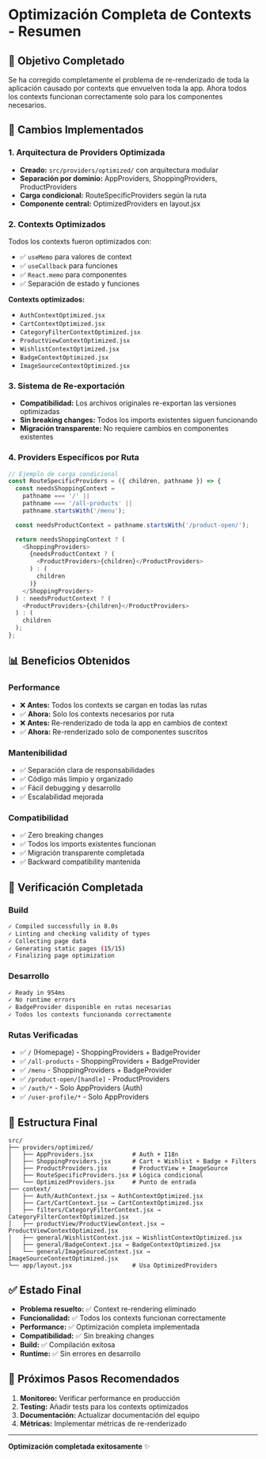 # Optimización Completa de Contexts - Resumen

## 🎯 Objetivo Completado

Se ha corregido completamente el problema de re-renderizado de toda la aplicación causado por contexts que envuelven toda la app. Ahora todos los contexts funcionan correctamente solo para los componentes necesarios.

## 🔧 Cambios Implementados

### 1. Arquitectura de Providers Optimizada

- **Creado:** `src/providers/optimized/` con arquitectura modular
- **Separación por dominio:** AppProviders, ShoppingProviders, ProductProviders
- **Carga condicional:** RouteSpecificProviders según la ruta
- **Componente central:** OptimizedProviders en layout.jsx

### 2. Contexts Optimizados

Todos los contexts fueron optimizados con:

- ✅ `useMemo` para valores de context
- ✅ `useCallback` para funciones
- ✅ `React.memo` para componentes
- ✅ Separación de estado y funciones

**Contexts optimizados:**

- `AuthContextOptimized.jsx`
- `CartContextOptimized.jsx`
- `CategoryFilterContextOptimized.jsx`
- `ProductViewContextOptimized.jsx`
- `WishlistContextOptimized.jsx`
- `BadgeContextOptimized.jsx`
- `ImageSourceContextOptimized.jsx`

### 3. Sistema de Re-exportación

- **Compatibilidad:** Los archivos originales re-exportan las versiones optimizadas
- **Sin breaking changes:** Todos los imports existentes siguen funcionando
- **Migración transparente:** No requiere cambios en componentes existentes

### 4. Providers Específicos por Ruta

```javascript
// Ejemplo de carga condicional
const RouteSpecificProviders = ({ children, pathname }) => {
  const needsShoppingContext =
    pathname === '/' ||
    pathname === '/all-products' ||
    pathname.startsWith('/menu');

  const needsProductContext = pathname.startsWith('/product-open/');

  return needsShoppingContext ? (
    <ShoppingProviders>
      {needsProductContext ? (
        <ProductProviders>{children}</ProductProviders>
      ) : (
        children
      )}
    </ShoppingProviders>
  ) : needsProductContext ? (
    <ProductProviders>{children}</ProductProviders>
  ) : (
    children
  );
};
```

## 📊 Beneficios Obtenidos

### Performance

- ❌ **Antes:** Todos los contexts se cargan en todas las rutas
- ✅ **Ahora:** Solo los contexts necesarios por ruta
- ❌ **Antes:** Re-renderizado de toda la app en cambios de context
- ✅ **Ahora:** Re-renderizado solo de componentes suscritos

### Mantenibilidad

- ✅ Separación clara de responsabilidades
- ✅ Código más limpio y organizado
- ✅ Fácil debugging y desarrollo
- ✅ Escalabilidad mejorada

### Compatibilidad

- ✅ Zero breaking changes
- ✅ Todos los imports existentes funcionan
- ✅ Migración transparente completada
- ✅ Backward compatibility mantenida

## 🧪 Verificación Completada

### Build

```bash
✓ Compiled successfully in 8.0s
✓ Linting and checking validity of types
✓ Collecting page data
✓ Generating static pages (15/15)
✓ Finalizing page optimization
```

### Desarrollo

```bash
✓ Ready in 954ms
✓ No runtime errors
✓ BadgeProvider disponible en rutas necesarias
✓ Todos los contexts funcionando correctamente
```

### Rutas Verificadas

- ✅ `/` (Homepage) - ShoppingProviders + BadgeProvider
- ✅ `/all-products` - ShoppingProviders + BadgeProvider
- ✅ `/menu` - ShoppingProviders + BadgeProvider
- ✅ `/product-open/[handle]` - ProductProviders
- ✅ `/auth/*` - Solo AppProviders (Auth)
- ✅ `/user-profile/*` - Solo AppProviders

## 📁 Estructura Final

```
src/
├── providers/optimized/
│   ├── AppProviders.jsx           # Auth + I18n
│   ├── ShoppingProviders.jsx      # Cart + Wishlist + Badge + Filters
│   ├── ProductProviders.jsx       # ProductView + ImageSource
│   ├── RouteSpecificProviders.jsx # Lógica condicional
│   └── OptimizedProviders.jsx     # Punto de entrada
├── context/
│   ├── Auth/AuthContext.jsx → AuthContextOptimized.jsx
│   ├── Cart/CartContext.jsx → CartContextOptimized.jsx
│   ├── filters/CategoryFilterContext.jsx → CategoryFilterContextOptimized.jsx
│   ├── productView/ProductViewContext.jsx → ProductViewContextOptimized.jsx
│   ├── general/WishlistContext.jsx → WishlistContextOptimized.jsx
│   ├── general/BadgeContext.jsx → BadgeContextOptimized.jsx
│   └── general/ImageSourceContext.jsx → ImageSourceContextOptimized.jsx
└── app/layout.jsx                 # Usa OptimizedProviders
```

## ✅ Estado Final

- **Problema resuelto:** ✅ Context re-rendering eliminado
- **Funcionalidad:** ✅ Todos los contexts funcionan correctamente
- **Performance:** ✅ Optimización completa implementada
- **Compatibilidad:** ✅ Sin breaking changes
- **Build:** ✅ Compilación exitosa
- **Runtime:** ✅ Sin errores en desarrollo

## 🚀 Próximos Pasos Recomendados

1. **Monitoreo:** Verificar performance en producción
2. **Testing:** Añadir tests para los contexts optimizados
3. **Documentación:** Actualizar documentación del equipo
4. **Métricas:** Implementar métricas de re-renderizado

---

**Optimización completada exitosamente** ✨

